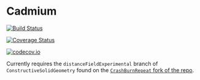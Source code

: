 # Cadmium

[![Build Status](https://travis-ci.org/CrashBurnRepeat/Cadmium.jl.svg?branch=master)](https://travis-ci.org/CrashBurnRepeat/Cadmium.jl)

[![Coverage Status](https://coveralls.io/repos/CrashBurnRepeat/Cadmium.jl/badge.svg?branch=master&service=github)](https://coveralls.io/github/CrashBurnRepeat/Cadmium.jl?branch=master)

[![codecov.io](http://codecov.io/github/CrashBurnRepeat/Cadmium.jl/coverage.svg?branch=master)](http://codecov.io/github/CrashBurnRepeat/Cadmium.jl?branch=master)

Currently requires the `distanceFieldExperimental` branch of `ConstructiveSolidGeometry` found on the [`CrashBurnRepeat` fork of the repo](https://github.com/CrashBurnRepeat/ConstructiveSolidGeometry.jl/tree/distanceFieldExperimental).
